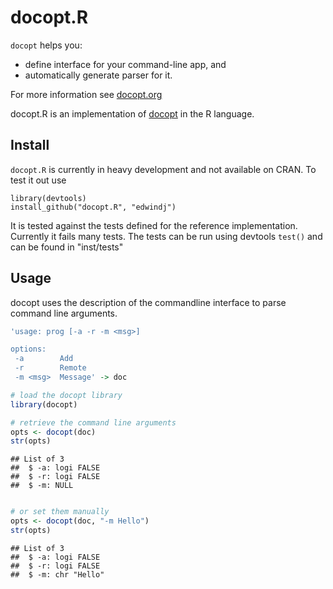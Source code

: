 docopt.R
========================================================

`docopt` helps you:

- define interface for your command-line app, and
- automatically generate parser for it.

For more information see [docopt.org](http://docopt.org)

docopt.R is an implementation of [docopt](http://docopt.org) in the R language.

Install
-------

`docopt.R` is currently in heavy development and not available on CRAN.
To test it out use
```
library(devtools)
install_github("docopt.R", "edwindj")
```

It is tested against the tests defined for the reference implementation.
Currently it fails many tests. 
The tests can be run using devtools `test()` and can be found in "inst/tests"

Usage
-----

docopt uses the description of the commandline interface to parse command line
arguments.


```r
'usage: prog [-a -r -m <msg>]

options:
 -a        Add
 -r        Remote
 -m <msg>  Message' -> doc

# load the docopt library
library(docopt)

# retrieve the command line arguments
opts <- docopt(doc)
str(opts)
```

```
## List of 3
##  $ -a: logi FALSE
##  $ -r: logi FALSE
##  $ -m: NULL
```

```r

# or set them manually
opts <- docopt(doc, "-m Hello")
str(opts)
```

```
## List of 3
##  $ -a: logi FALSE
##  $ -r: logi FALSE
##  $ -m: chr "Hello"
```

